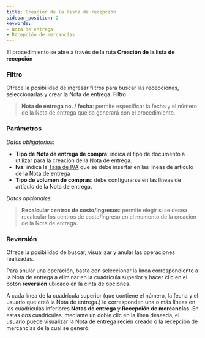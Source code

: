 ```yaml
---
title: Creación de la lista de recepción
sidebar_position: 2
keywords:
- Nota de entrega
- Recepción de mercancías
---
```


El procedimiento se abre a través de la ruta **Creación de la lista de recepción**

### Filtro

Ofrece la posibilidad de ingresar filtros para buscar las recepciones, seleccionarlas y crear la Nota de entrega.
 Filtro
> **Nota de entrega no. / fecha**: permite especificar la fecha y el número de la Nota de entrega que se generará con el procedimiento.

### Parámetros

*Datos obligatorios*:

- **Tipo de Nota de entrega de compra**: indica el tipo de documento a utilizar para la creación de la Nota de entrega.  
- **Iva**: indica la [Tasa de IVA](/docs/configurations/tables/finance/vat-rates) que se debe insertar en las líneas de artículo de la Nota de entrega 
- **Tipo de volumen de compras**: debe configurarse en las líneas de artículo de la Nota de entrega. 

*Datos opcionales*:  
> **Recalcular centros de costo/ingresos**: permite elegir si se desea recalcular los centros de costo/ingreso en el momento de la creación de la Nota de entrega.

### Reversión

Ofrece la posibilidad de buscar, visualizar y anular las operaciones realizadas.

Para anular una operación, basta con seleccionar la línea correspondiente a la Nota de entrega a eliminar en la cuadrícula superior y hacer clic en el botón **reversión** ubicado en la cinta de opciones.

A cada línea de la cuadrícula superior (que contiene el número, la fecha y el usuario que creó la Nota de entrega.) le corresponden una o más líneas en las cuadrículas inferiores **Notas de entrega** y **Recepción de mercancías**. En estas dos cuadrículas, mediante un doble clic en la línea deseada, el usuario puede visualizar la Nota de entrega recién creado o la recepción de mercancías de la cual se generó.